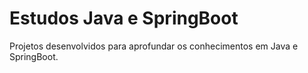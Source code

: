 # Estudos Java e SpringBoot
Projetos desenvolvidos para aprofundar os conhecimentos em Java e SpringBoot.
